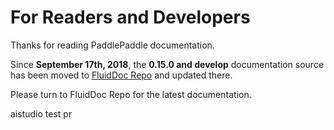 # For Readers and Developers

Thanks for reading PaddlePaddle documentation.

Since **September 17th, 2018**, the **0.15.0 and develop** documentation source has been moved to [FluidDoc Repo](https://github.com/PaddlePaddle/FluidDoc) and updated there.

Please turn to FluidDoc Repo for the latest documentation.

aistudio test pr